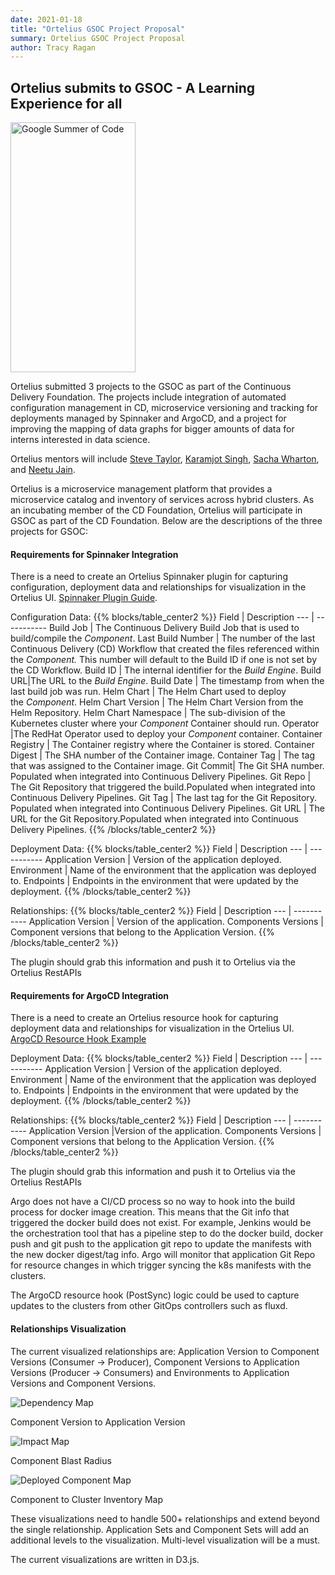 ```yaml
---
date: 2021-01-18
title: "Ortelius GSOC Project Proposal"
summary: Ortelius GSOC Project Proposal
author: Tracy Ragan
---
```



## Ortelius submits to GSOC - A Learning Experience for all

<div class="col-center">
<img src="/images/googlesummerofcode-300x300.png" alt="Google Summer of Code" height="400px" width="200px" />
</div>
<p></p>

Ortelius submitted 3 projects to the GSOC as part of the Continuous Delivery Foundation. The projects include integration of automated configuration management in CD, microservice versioning and tracking for deployments managed by Spinnaker and ArgoCD, and a project for improving the mapping of data graphs for bigger amounts of data for interns interested in data science.

Ortelius mentors will include [Steve Taylor](https://github.com/sbtaylor15), [Karamjot Singh](https://github.com/karamjotsingh/), [Sacha Wharton](https://github.com/sachajw/), and [Neetu Jain](https://github.com/Neetuj/).

Ortelius is a microservice management platform that provides a microservice catalog and inventory of services across hybrid clusters. As an incubating member of the CD Foundation, Ortelius will participate in GSOC as part of the CD Foundation. Below are the descriptions of the three projects for GSOC:

#### Requirements for Spinnaker Integration</h2>

There is a need to create an Ortelius Spinnaker plugin for capturing configuration, deployment data and relationships for visualization in the Ortelius UI. [Spinnaker Plugin Guide](https://spinnaker.io/guides/developer/plugin-creators/).

Configuration Data:
{{% blocks/table_center2 %}}
Field | Description
 --- | -----------
Build Job | The Continuous Delivery Build Job that is used to build/compile the <em>Component</em>.
Last Build Number | The number of the last Continuous Delivery (CD) Workflow that created the files referenced within the <em>Component.</em> This number will default to the Build ID if one is not set by the CD Workflow.
Build ID | The internal identifier for the <em>Build Engine</em>.
Build URL|The URL to the <em>Build Engine</em>.
Build Date | The timestamp from when the last build job was run.
Helm Chart | The Helm Chart used to deploy the <em>Component</em>.
Helm Chart Version | The Helm Chart Version from the Helm Repository.
Helm Chart Namespace | The sub-division of the Kubernetes cluster where your <em>Component</em> Container should run.
Operator |The RedHat Operator used to deploy your <em>Component</em> container.
Container Registry | The Container registry where the Container is stored.
Container Digest | The SHA number of the Container image.
Container Tag | The tag that was assigned to the Container image.
Git Commit| The Git SHA number. Populated when integrated into Continuous Delivery Pipelines.
Git Repo | The Git Repository that triggered the build.Populated when integrated into Continuous Delivery Pipelines.
Git Tag | The last tag for the Git Repository. Populated when integrated into Continuous Delivery Pipelines.
Git URL | The URL for the Git Repository.Populated when integrated into Continuous Delivery Pipelines.</td>
{{% /blocks/table_center2 %}}

Deployment Data:
{{% blocks/table_center2 %}}
Field | Description
 --- | -----------
Application Version | Version of the application deployed.
Environment | Name of the environment that the application was deployed to.
Endpoints | Endpoints in the environment that were updated by the deployment.</tr>
{{% /blocks/table_center2 %}}

Relationships:
{{% blocks/table_center2 %}}
Field | Description
 --- | -----------
Application Version | Version of the application.
Components Versions | Component versions that belong to the Application Version.
{{% /blocks/table_center2 %}}

The plugin should grab this information and push it to Ortelius via the Ortelius RestAPIs

#### Requirements for ArgoCD Integration

There is a need to create an Ortelius resource hook for capturing deployment data and relationships for visualization in the Ortelius UI. [ArgoCD Resource Hook Example](https://argoproj.github.io/argo-cd/user-guide/resource_hooks/)

Deployment Data:
{{% blocks/table_center2 %}}
Field | Description
 --- | -----------
Application Version | Version of the application deployed.
Environment | Name of the environment that the application was deployed to.
Endpoints | Endpoints in the environment that were updated by the deployment.
{{% /blocks/table_center2 %}}

Relationships:
{{% blocks/table_center2 %}}
Field | Description
 --- | -----------
Application Version |Version of the application.
Components Versions | Component versions that belong to the Application Version.
{{% /blocks/table_center2 %}}

The plugin should grab this information and push it to Ortelius via the Ortelius RestAPIs

Argo does not have a CI/CD process so no way to hook into the build process for docker image creation. This means that the Git info that triggered the docker build does not exist. For example, Jenkins would be the orchestration tool that has a pipeline step to do the docker build, docker push and git push to the application git repo to update the manifests with the new docker digest/tag info. Argo will monitor that application Git Repo for resource changes in which trigger syncing the k8s manifests with the clusters.

The ArgoCD resource hook (PostSync) logic could be used to capture updates to the clusters from other GitOps controllers such as fluxd.

#### Relationships Visualization

The current visualized relationships are: Application Version to Component Versions (Consumer -&gt; Producer), Component Versions to Application Versions (Producer -&gt; Consumers) and Environments to Application Versions and Component Versions.

<div class="col-center">
<img src="/images/dependencymap.jpg" alt="Dependency Map"/>
<p>Component Version to Application Version</p>
</div>
<p></p>

<div class="col-center">
<img src="/images/impact.jpg" alt="Impact Map"/>
<p>Component Blast Radius</p>
</div>
<p></p>

<div class="col-center">
<img src="/images/DeployedComponent.png" alt="Deployed Component Map"/>
<p>Component to Cluster Inventory Map</p>
</div>
<p></p>

These visualizations need to handle 500+ relationships and extend beyond the single relationship. Application Sets and Component Sets will add an additional levels to the visualization. Multi-level visualization will be a must.

The current visualizations are written in D3.js.
